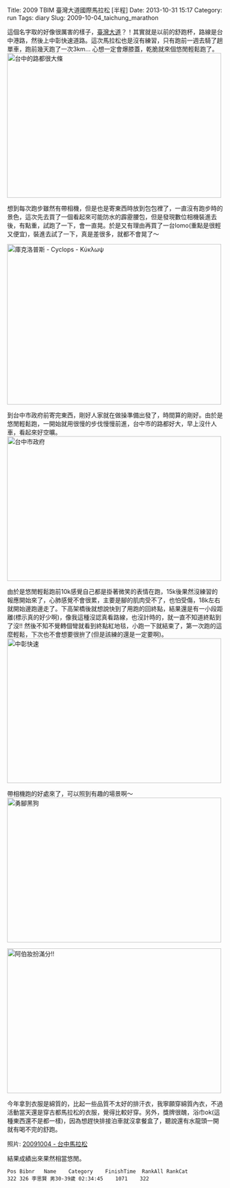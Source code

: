 Title: 2009 TBIM 臺灣大道國際馬拉松 [半程]
Date: 2013-10-31 15:17
Category: run
Tags: diary
Slug: 2009-10-04_taichung_marathon

這個名字取的好像很厲害的樣子，<a href="http://zh.wikipedia.org/wiki/台灣大道">臺灣大道</a>？！其實就是以前的舒跑杯，路線是台中港路，然後上中彰快速道路。這次馬拉松也是沒有練習，只有跑前一週去騎了趟單車，跑前幾天跑了一次3km... 心想一定會爆膝蓋，乾脆就來個悠閒輕鬆跑了。
<a href="http://www.flickr.com/photos/moogoo/3987557460/" title="Flickr 上 MooGoo 的 台中的路都很大條"><img src="http://farm4.static.flickr.com/3465/3987557460_ac843852cd.jpg" width="500" height="338" alt="台中的路都很大條" /></a>

想到每次跑步雖然有帶相機，但是也是寄東西時放到包包裡了，一直沒有跑步時的景色，這次先去買了一個看起來可能防水的霹靂腰包，但是發現數位相機裝進去後，有點重，試跑了一下，會一直晃。於是又有理由再買了一台lomo(重點是很輕又便宜)，裝進去試了一下，真是差很多，就都不會晃了～

<a href="http://www.flickr.com/photos/moogoo/3984476230/" title="Flickr 上 MooGoo 的 庫克洛普斯 - Cyclops - Κύκλωψ"><img src="http://farm4.static.flickr.com/3493/3984476230_9c6de31127.jpg" width="500" height="375" alt="庫克洛普斯 - Cyclops - Κύκλωψ" /></a>

到台中市政府前寄完東西，剛好人家就在做操準備出發了，時間算的剛好。由於是悠閒輕鬆跑，一開始就用很慢的步伐慢慢前進，台中市的路都好大，早上沒什人車，看起來好空曠。
<a href="http://www.flickr.com/photos/moogoo/3986803077/" title="Flickr 上 MooGoo 的 台中市政府"><img src="http://farm3.static.flickr.com/2640/3986803077_6041456d45.jpg" width="500" height="338" alt="台中市政府" /></a>

由於是悠閒輕鬆跑前10k感覺自己都是掛著微笑的表情在跑，15k後果然沒練習的報應開始來了，心肺感覺不會很累，主要是腳的肌肉受不了，也怕受傷，18k左右就開始邊跑邊走了。下高架橋後就想說快到了用跑的回終點，結果還是有一小段距離(標示真的好少啊)，像我這種沒認真看路線，也沒計時的，就一直不知道終點到了沒!! 然後不知不覺轉個彎就看到終點紅地毯，小跑一下就結束了，第一次跑的這麼輕鬆，下次也不會想要很拚了(但是該練的還是一定要啊)。
<a href="http://www.flickr.com/photos/moogoo/3987558158/" title="Flickr 上 MooGoo 的 中彰快速"><img src="http://farm3.static.flickr.com/2455/3987558158_e6f8232e53.jpg" width="500" height="338" alt="中彰快速" /></a>

帶相機跑的好處來了，可以照到有趣的場景啊～
<a href="http://www.flickr.com/photos/moogoo/3986805291/" title="Flickr 上 MooGoo 的 勇腳黑狗"><img src="http://farm3.static.flickr.com/2490/3986805291_28a30f5a43.jpg" width="500" height="338" alt="勇腳黑狗" /></a>

<a href="http://www.flickr.com/photos/moogoo/3987559060/" title="Flickr 上 MooGoo 的 阿伯妝扮滿分!!"><img src="http://farm4.static.flickr.com/3536/3987559060_fd504e7086.jpg" width="500" height="338" alt="阿伯妝扮滿分!!" /></a>

今年拿到衣服是綿質的，比起一些品質不太好的排汗衣，我寧願穿綿質內衣，不過活動當天還是穿古都馬拉松的衣服，覺得比較好穿。另外，獎牌很醜，浴巾ok(這種東西還不是都一樣)，因為想趕快排接泊車就沒拿餐盒了，聽說還有水龍頭一開就有喝不完的舒跑。

照片: <a href="http://www.flickr.com/photos/moogoo/sets/72157622529220658/">20091004 - 台中馬拉松</a>

結果成績出來果然相當悠閒。

    Pos	Bibnr	Name	Category	FinishTime	RankAll	RankCat
    322	326	李思賢	男30-39歲	02:34:45	1071	322

